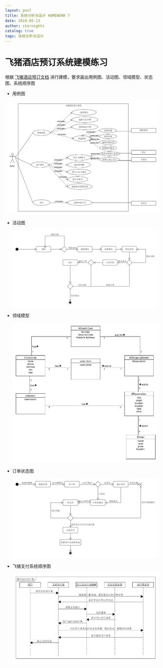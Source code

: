 ```yaml
---
layout: post
title: 系统分析与设计 HOMEWORK 7
date: 2018-05-13
author: sternights
catalog: true
tags: 系统分析与设计
---
```


# 飞猪酒店预订系统建模练习

根据 [飞猪酒店预订文档](https://github.com/team-work-GuangZhou/Guangzhou/blob/master/documents/feizhu_doc.md) 进行建模，要求画出用例图、活动图、领域模型、状态图、系统顺序图

-  用例图

  ![use_case](https://github.com/Sternights/Sternights.github.io/blob/master/img/post7-00.png?raw=true)

- 活动图

  ![activity_diagram](https://github.com/Sternights/Sternights.github.io/blob/master/img/post7-01.png?raw=true)

- 领域模型

  ![class_diagram](https://github.com/Sternights/Sternights.github.io/blob/master/img/post7-02.png?raw=true)

- 订单状态图

  ![state_diagram](https://github.com/Sternights/Sternights.github.io/blob/master/img/post7-03.png?raw=true)

- 飞猪支付系统顺序图

  ![use_case](https://github.com/Sternights/Sternights.github.io/blob/master/img/post7-04.png?raw=true)
